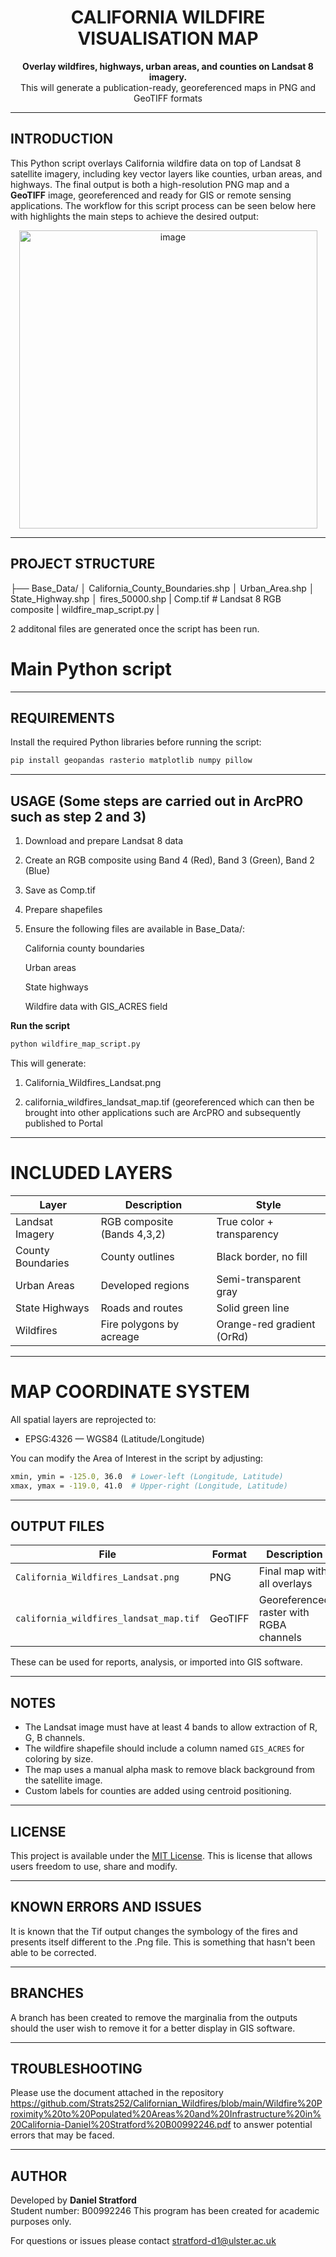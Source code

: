 <h1 align="center"> CALIFORNIA WILDFIRE VISUALISATION MAP</h1>
<p align="center">
  <strong>Overlay wildfires, highways, urban areas, and counties on Landsat 8 imagery.</strong><br>
  This will generate a publication-ready, georeferenced maps in PNG and GeoTIFF formats
</p>

---

##  INTRODUCTION

This Python script overlays California wildfire data on top of Landsat 8 satellite imagery, including key vector layers like counties, urban areas, and highways. The final output is both a high-resolution PNG map and a **GeoTIFF** image, georeferenced and ready for GIS or remote sensing applications. The workflow for this script process can be seen below here with highlights the main steps to achieve the desired output:

<p align="center">
  <img width="477" alt="image" src="https://github.com/user-attachments/assets/fc46c7de-d2d9-47e1-9798-271dcedb1b3b" />
</p>

---

## PROJECT STRUCTURE

├── Base_Data/ │  California_County_Boundaries.shp │ Urban_Area.shp │ State_Highway.shp │ fires_50000.shp | Comp.tif # Landsat 8 RGB composite | wildfire_map_script.py |

2 additonal files are generated once the script has been run. 

# Main Python script 

---

## REQUIREMENTS

Install the required Python libraries before running the script:

```bash
pip install geopandas rasterio matplotlib numpy pillow
```
---

## USAGE (Some steps are carried out in ArcPRO such as step 2 and 3)

  1.  Download and prepare Landsat 8 data

  2.  Create an RGB composite using Band 4 (Red), Band 3 (Green), Band 2 (Blue)

  3.  Save as Comp.tif

  4.  Prepare shapefiles

  5.  Ensure the following files are available in Base_Data/:

      California county boundaries

      Urban areas

      State highways

      Wildfire data with GIS_ACRES field

**Run the script**

```bash
python wildfire_map_script.py
```

This will generate:

  1.  California_Wildfires_Landsat.png

  2.  california_wildfires_landsat_map.tif (georeferenced which can then be brought into other applications such are ArcPRO and subsequently published to Portal

---

# INCLUDED LAYERS

| Layer            | Description                        | Style                          |
|------------------|------------------------------------|--------------------------------|
| Landsat Imagery  | RGB composite (Bands 4,3,2)         | True color + transparency      |
| County Boundaries| County outlines                    | Black border, no fill          |
| Urban Areas      | Developed regions                  | Semi-transparent gray          |
| State Highways   | Roads and routes                   | Solid green line               |
| Wildfires        | Fire polygons by acreage           | Orange-red gradient (OrRd)     |

---

# MAP COORDINATE SYSTEM
All spatial layers are reprojected to:

  + EPSG:4326 — WGS84 (Latitude/Longitude)

You can modify the Area of Interest in the script by adjusting:

```bash
xmin, ymin = -125.0, 36.0  # Lower-left (Longitude, Latitude)
xmax, ymax = -119.0, 41.0  # Upper-right (Longitude, Latitude)
```

---

## OUTPUT FILES

| File                                 | Format   | Description                                      |
|--------------------------------------|----------|--------------------------------------------------|
| `California_Wildfires_Landsat.png`   | PNG      | Final map with all overlays                     |
| `california_wildfires_landsat_map.tif`| GeoTIFF | Georeferenced raster with RGBA channels         |

These can be used for reports, analysis, or imported into GIS software.

---

## NOTES

- The Landsat image must have at least 4 bands to allow extraction of R, G, B channels.
- The wildfire shapefile should include a column named `GIS_ACRES` for coloring by size.
- The map uses a manual alpha mask to remove black background from the satellite image.
- Custom labels for counties are added using centroid positioning.

---

## LICENSE

This project is available under the [MIT License](LICENSE). This is license that allows users freedom to use, share and modify.

---
## KNOWN ERRORS AND ISSUES

It is known that the Tif output changes the symbology of the fires and presents itself different to the .Png file. This is something that hasn't been able to be corrected. 

---

## BRANCHES

A branch has been created to remove the marginalia from the outputs should the user wish to remove it for a better display in GIS software.

---

## TROUBLESHOOTING

Please use the document attached in the repository https://github.com/Strats252/Californian_Wildfires/blob/main/Wildfire%20Proximity%20to%20Populated%20Areas%20and%20Infrastructure%20in%20California-Daniel%20Stratford%20B00992246.pdf  to answer potential errors that may be faced.

---

## AUTHOR

Developed by **Daniel Stratford**  
Student number: B00992246
This program has been created for academic purposes only.

For questions or issues please contact stratford-d1@ulster.ac.uk 
